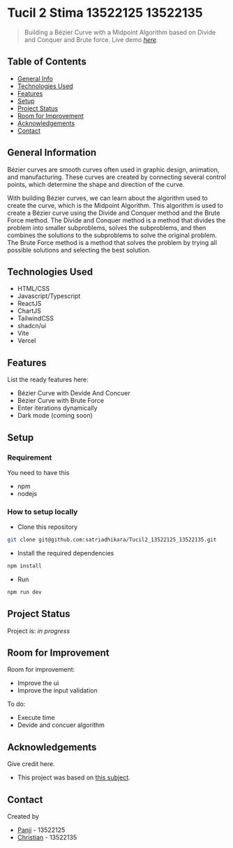 # Tucil 2 Stima 13522125 13522135

> Building a Bézier Curve with a Midpoint Algorithm based on Divide and Conquer and Brute force.
> Live demo [_here_](https://tucil2-13522125-13522135.vercel.app/). <!-- If you have the project hosted somewhere, include the link here. -->

## Table of Contents

- [General Info](#general-information)
- [Technologies Used](#technologies-used)
- [Features](#features)
- [Setup](#setup)
- [Project Status](#project-status)
- [Room for Improvement](#room-for-improvement)
- [Acknowledgements](#acknowledgements)
- [Contact](#contact)
<!-- * [License](#license) -->

## General Information

Bézier curves are smooth curves often used in graphic design, animation, and manufacturing. These curves are created by connecting several control points, which determine the shape and direction of the curve.

With building Bézier curves, we can learn about the algorithm used to create the curve, which is the Midpoint Algorithm. This algorithm is used to create a Bézier curve using the Divide and Conquer method and the Brute Force method. The Divide and Conquer method is a method that divides the problem into smaller subproblems, solves the subproblems, and then combines the solutions to the subproblems to solve the original problem. The Brute Force method is a method that solves the problem by trying all possible solutions and selecting the best solution.

## Technologies Used

- HTML/CSS
- Javascript/Typescript
- ReactJS
- ChartJS
- TailwindCSS
- shadcn/ui
- Vite
- Vercel

## Features

List the ready features here:

- Bézier Curve with Devide And Concuer
- Bézier Curve with Brute Force
- Enter iterations dynamically
- Dark mode (coming soon)

<!-- ## Screenshots

![Example screenshot](./img/screenshot.png)

If you have screenshots you'd like to share, include them here. -->

## Setup

### Requirement

You need to have this

- npm
- nodejs

### How to setup locally

- Clone this repository

```bash
git clone git@github.com:satriadhikara/Tucil2_13522125_13522135.git
```

- Install the required dependencies

```bash
npm install
```

- Run

```bash
npm run dev
```

## Project Status

Project is: _in progress_

## Room for Improvement

Room for improvement:

- Improve the ui
- Improve the input validation

To do:

- Execute time
- Devide and concuer algorithm

## Acknowledgements

Give credit here.

- This project was based on [this subject](https://informatika.stei.itb.ac.id/~rinaldi.munir/Stmik/2023-2024/stima23-24.htm).

## Contact

Created by

- [Panji](https://github.com/satriadhikara) - 13522125
- [Christian](https://github.com/ChrisCS50X) - 13522135

<!-- Optional -->
<!-- ## License -->
<!-- This project is open source and available under the [... License](). -->

<!-- You don't have to include all sections - just the one's relevant to your project -->
